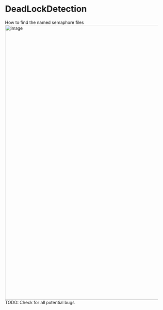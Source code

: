 # DeadLockDetection


How to find the named semaphore files
<img width="905" alt="image" src="https://user-images.githubusercontent.com/38600346/48665588-b3090f00-ea87-11e8-84a6-41127a32d9a4.png">
TODO:
Check for all potential bugs
